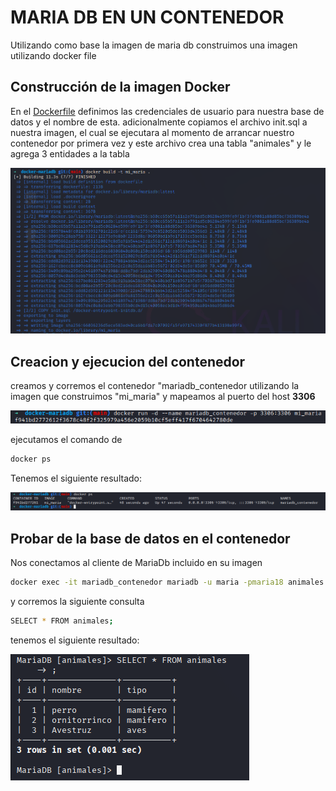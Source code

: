 # MARIA DB EN UN CONTENEDOR

Utilizando como base la imagen de maria db construimos una imagen utilizando docker file

## Construcción de la imagen Docker

En el [Dockerfile](./Dockerfile) definimos las credenciales de usuario para nuestra base de datos y el nombre de esta. adicionalmente copiamos el archivo init.sql a nuestra imagen, el cual se ejecutara al momento de arrancar nuestro contenedor por primera vez y este archivo crea una tabla "animales" y le agrega 3 entidades a la tabla

![Texto alternativo](./build.png)

## Creacion y ejecucion del contenedor

creamos y corremos el contenedor "mariadb_contenedor utilizando la imagen que construimos "mi_maria" y mapeamos al puerto del host **3306**

![Texto alternativo](./run.png)

ejecutamos el comando de

```bash
docker ps
```

Tenemos el siguiente resultado:

![Texto alternativo](./ps.png)

## Probar de la base de datos en el contenedor

Nos conectamos al cliente de MariaDb incluido en su imagen

```bash
docker exec -it mariadb_contenedor mariadb -u maria -pmaria18 animales
```

y corremos la siguiente consulta

```bash
SELECT * FROM animales;
```

tenemos el siguiente resultado:

![Texto alternativo](./consultaa.png)
